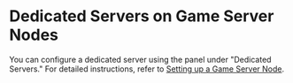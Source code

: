 # Dedicated Servers on Game Server Nodes

You can configure a dedicated server using the panel under "Dedicated Servers." For detailed instructions, refer to [Setting up a Game Server Node](../game-server-nodes/index.md).
